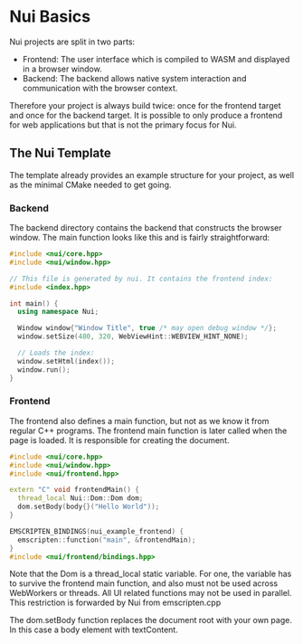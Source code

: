 # Nui Basics

Nui projects are split in two parts:
- Frontend: The user interface which is compiled to WASM and displayed in a browser window.
- Backend: The backend allows native system interaction and communication with the browser context.

Therefore your project is always build twice: once for the frontend target and once for the backend target.
It is possible to only produce a frontend for web applications but that is not the primary focus for Nui.

## The Nui Template

The template already provides an example structure for your project, as well as the minimal CMake needed to get going.

### Backend 
The backend directory contains the backend that constructs the browser window.
The main function looks like this and is fairly straightforward:
```cpp
#include <nui/core.hpp>
#include <nui/window.hpp>

// This file is generated by nui. It contains the frontend index:
#include <index.hpp>

int main() {
  using namespace Nui;

  Window window{"Window Title", true /* may open debug window */};
  window.setSize(480, 320, WebViewHint::WEBVIEW_HINT_NONE);

  // Loads the index:
  window.setHtml(index());
  window.run();
}
```

### Frontend
The frontend also defines a main function, but not as we know it from regular C++ programs.
The frontend main function is later called when the page is loaded. It is responsible for creating the document.

```cpp
#include <nui/core.hpp>
#include <nui/window.hpp>
#include <nui/frontend.hpp>

extern "C" void frontendMain() {
  thread_local Nui::Dom::Dom dom;
  dom.setBody(body{}("Hello World"));
}

EMSCRIPTEN_BINDINGS(nui_example_frontend) {
  emscripten::function("main", &frontendMain);
}
#include <nui/frontend/bindings.hpp>
```

Note that the Dom is a thread_local static variable. For one, the variable has to survive the frontend main function, and also
must not be used across WebWorkers or threads. All UI related functions may not be used in parallel. This restriction is forwarded by Nui from emscripten.cpp

The dom.setBody function replaces the document root with your own page. In this case a body element with textContent.